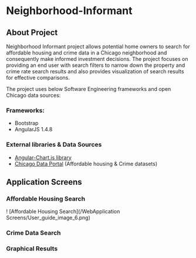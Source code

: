 # Neighborhood-Informant

## About Project
Neighborhood Informant project allows potential home owners to search for affordable housing and crime data in a Chicago neighborhood and consequently make informed investment decisions. The project focuses on providing an end user with search filters to narrow down the property and crime rate search results and also provides visualization of search results for effective comparisons.

The project uses below Software Engineering frameworks and open Chicago data sources:

### Frameworks:
* Bootstrap
* AngularJS 1.4.8

### External libraries & Data Sources
* [Angular-Chart.js library](http://jtblin.github.io/angular-chart.js/)
* [Chicago Data Portal](https://data.cityofchicago.org/) (Affordable housing & Crime datasets)

## Application Screens

### Affordable Housing Search
! [Affordable Housing Search](/WebApplication Screens/User_guide_image_6.png)

### Crime Data Search

### Graphical Results



